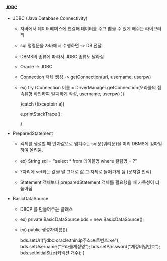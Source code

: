 #### JDBC

* JDBC (Java Database Connectivity)
  
  * 자바에서 데이터베이스에 연결해 데이터를 주고 받을 수 있게 해주는 라이브러리
  
  * sql 명령문을 자바에서 수행하면 -> DB 전달 
  
  * DBMS의 종류에 따라서 JDBC 종류도 달라짐
  
  * Oracle -> JDBC
  
  * Connection 객체 생성 -> getConnection(url, username, userpw)
  
  * ex) try (Connection 이름 = DriverManager.getConnection(오라클의 접속유형 확인하여 일치하게 작성, username, userpw) ){
    
     }catch (Exceptoin e){
    
      e.printStackTrace();
    
    }

* PreparedStatement 
  
  * 객체를 생설할 때 인자값으로 넘겨주는 sql문(쿼리문)을 미리 DBMS에 컴파일하여 올려둠.
  - ex) String sql = "select * from 테이블명 where 컬럼명 = ?"
  
  - ?자리에 set되는 값을 말 그대로 값 그 자체로 들어가게 됨 (문자열 인식)
  
  - Statement 객체보다 preparedStatement 객체를 활요했을 때 가독성이 더 높아짐

* BasicDataSource
  
  * DBCP 를 만들어주는 클래스
  
  * ex) private BasicDataSource bds = new BasicDataSource();
  
  * ex) public 생성자이름(){ 
    
       bds.setUrl("jdbc:oracle:thin:ip주소:포트번호:xe");
       bds.setUsername("오라클계정명");
       bds.setPassword("계정비밀번호");
       bds.setInitialSize(커넥션 개수);
       }
